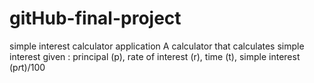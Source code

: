 # gitHub-final-project
simple interest calculator application
A calculator that calculates simple interest given :
principal (p), rate of interest (r), time (t), simple interest (p*r*t)/100

